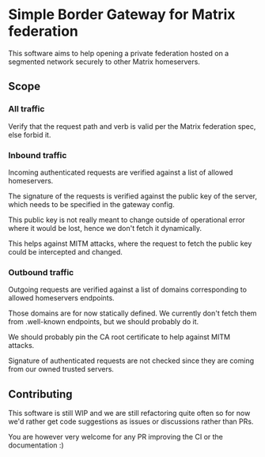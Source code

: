 # Simple Border Gateway for Matrix federation

This software aims to help opening a private federation hosted on a segmented network securely to other Matrix homeservers.

## Scope

### All traffic

Verify that the request path and verb is valid per the Matrix federation spec, else forbid it.

### Inbound traffic

Incoming authenticated requests are verified against a list of allowed homeservers.

The signature of the requests is verified against the public key of the server, which needs to be specified in the gateway config.

This public key is not really meant to change outside of operational error where it would be lost, hence we don't fetch it dynamically.

This helps against MITM attacks, where the request to fetch the public key could be intercepted and changed.

### Outbound traffic

Outgoing requests are verified against a list of domains corresponding to allowed homeservers endpoints.

Those domains are for now statically defined. We currently don't fetch them from .well-known endpoints,
but we should probably do it.

We should probably pin the CA root certificate to help against MITM attacks.

Signature of authenticated requests are not checked since they are coming from our owned trusted servers.

## Contributing

This software is still WIP and we are still refactoring quite often
so for now we'd rather get code suggestions as issues or discussions rather than PRs.

You are however very welcome for any PR improving the CI or the documentation :)
